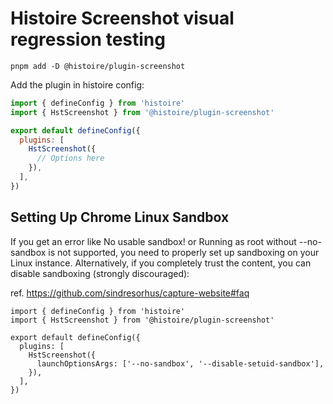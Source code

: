 # Histoire Screenshot visual regression testing

```
pnpm add -D @histoire/plugin-screenshot
```

Add the plugin in histoire config:

```js
import { defineConfig } from 'histoire'
import { HstScreenshot } from '@histoire/plugin-screenshot'

export default defineConfig({
  plugins: [
    HstScreenshot({
      // Options here
    }),
  ],
})
```

## Setting Up Chrome Linux Sandbox

If you get an error like No usable sandbox! or Running as root without --no-sandbox is not supported, you need to properly set up sandboxing on your Linux instance.
Alternatively, if you completely trust the content, you can disable sandboxing (strongly discouraged):

ref. https://github.com/sindresorhus/capture-website#faq

```
import { defineConfig } from 'histoire'
import { HstScreenshot } from '@histoire/plugin-screenshot'

export default defineConfig({
  plugins: [
    HstScreenshot({
      launchOptionsArgs: ['--no-sandbox', '--disable-setuid-sandbox'],
    }),
  ],
})
```
